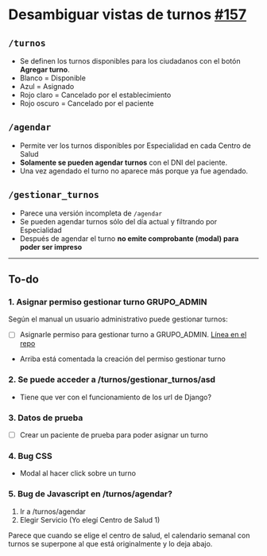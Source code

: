 # Desambiguar vistas de turnos [#157](https://github.com/cluster311/ggg/issues/157#event-3237659836)

## `/turnos`

-   Se definen los turnos disponibles para los ciudadanos con el botón **Agregar turno**.
-   Blanco = Disponible
-   Azul = Asignado
-   Rojo claro = Cancelado por el establecimiento
-   Rojo oscuro = Cancelado por el paciente

## `/agendar`

-   Permite ver los turnos disponibles por Especialidad en cada Centro de Salud
-   **Solamente se pueden agendar turnos** con el DNI del paciente.
-   Una vez agendado el turno no aparece más porque ya fue agendado.

## `/gestionar_turnos`

-   Parece una versión incompleta de `/agendar`
-   Se pueden agendar turnos sólo del día actual y filtrando por Especialidad
-   Después de agendar el turno **no emite comprobante (modal) para poder ser impreso**

---

## To-do

### 1. Asignar permiso gestionar turno GRUPO_ADMIN

Según el manual un usuario administrativo puede gestionar turnos:

-   [ ] Asignarle permiso para gestionar turno a GRUPO_ADMIN. [Línea en el repo](https://github.com/cluster311/ggg/blob/e9f853f8134df65e6addaae634970347ab8a7857/core/base_permission.py#L26)
-   Arriba está comentada la creación del permiso gestionar turno

### 2. Se puede acceder a **/turnos/gestionar_turnos/asd**

-   Tiene que ver con el funcionamiento de los url de Django?

### 3. Datos de prueba

-   [ ] Crear un paciente de prueba para poder asignar un turno

### 4. Bug CSS

-   Modal al hacer click sobre un turno

### 5. Bug de Javascript en **/turnos/agendar**?

1. Ir a /turnos/agendar
2. Elegir Servicio (Yo elegí Centro de Salud 1)

Parece que cuando se elige el centro de salud, el calendario semanal con turnos se superpone al que está originalmente y lo deja abajo.
